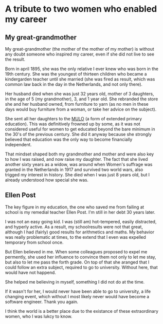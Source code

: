 # A tribute to two women who enabled my career

## My great-grandmother
My great-grandmother (the mother of the mother of my mother) is without any
doubt someone who inspired my career, even if she did not live to see the result.

Born in april 1895, she was the only relative I ever knew who was born in the
19th century. She was the youngest of thirteen children who became a kindergarden
teacher until she married (she was fired as result, which was common law back
in the day in the Netherlands, and not only there). 

Her husband died when she was just 32 years old, mother of 3 daughters, in the
age of 5 (my grandmother), 3, and 1 year old. She rebranded the store she and
her husband owned, from furniture to yarn (as no men in these days would
buy furniture from a woman, or take her advice on the subject).

She sent all her daughters to the [MULO](https://en.wikipedia.org/wiki/Meer_Uitgebreid_Lager_Onderwijs)
(a form of extended primary education). This was definitively frowned up by some,
as it was not considered useful for women to get educated beyond the bare
minimum in the 30's of the previous century. She did it anyway because she
strongly believed that education was the only way to become financially
independent.

That mindset shaped both my grandmother and mother and were also key to how
I was raised, and now raise my daughter. The fact that she lived another
sixty years as a widow, was around when Women's suffrage was granted in the
Netherlands in 1917 and survived two world wars, also trigged my interest in
history. She died when I was just 8 years old, but I already understood
how special she was.

## Ellen Post
The key figure in my education, the one who saved me from failing at school is
my remedial teacher Ellen Post. I'm still in her debt 30 years later.

I was not an easy going kid. I was (still am) hot-tempered, easily distracted,
and hyperly active. As a result, my schoolresults were not that great,
although I had (fairly) good results for arithmetics and maths. My behavior was
really problematic at times, to the extend that I even was expelled temporary
from school once.

But Ellen believed in me. When some colleagues proposed to expel me permently,
she used her influence to convince them not only to let me stay, but also
to let me pass the forth grade. On top of that she aranged that I could follow
an extra subject, required to go to university. Without here, that would have
not happend.

She helped me believing in myself, something I did not do at the time. 
 
If it wasn't for her, I would never have been able to go to university, a life
changing event, which without I most likely never would have become a software
engineer. Thank you again.

I think the world is a better place due to the existance of these extraordinary
women, who I was lukcy to know.
